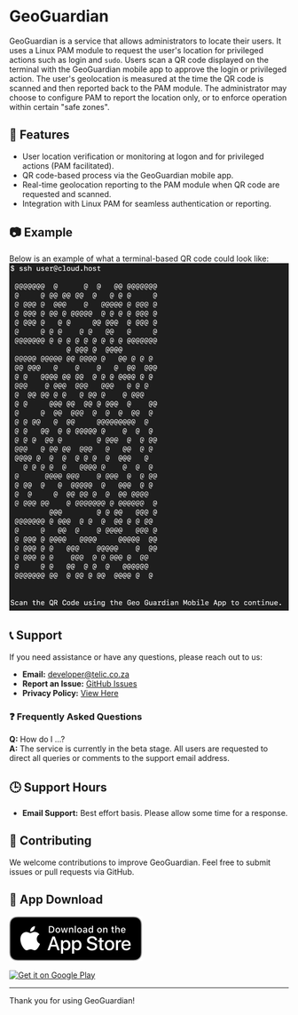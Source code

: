 # GeoGuardian

GeoGuardian is a service that allows administrators to locate their users. It uses a Linux PAM module to request the user's location for privileged actions such as login and `sudo`. 
Users scan a QR code displayed on the terminal with the GeoGuardian mobile app to approve the login or privileged action. 
The user's geolocation is measured at the time the QR code is scanned and then reported back to the PAM module. 
The administrator may choose to configure PAM to report the location only, or to enforce operation within certain "safe zones".

## 👥 Features

- User location verification or monitoring at logon and for privileged actions (PAM facilitated).
- QR code-based process via the GeoGuardian mobile app.
- Real-time geolocation reporting to the PAM module when QR code are requested and scanned.
- Integration with Linux PAM for seamless authentication or reporting.

## 📷 Example

Below is an example of what a terminal-based QR code could look like:
![Terminal QR Code](https://github.com/telic-labs/Geo-Guardian/blob/main/term.jpeg)


## 📞 Support

If you need assistance or have any questions, please reach out to us:

- **Email:** [developer@telic.co.za](mailto:developer@telic.co.za)
- **Report an Issue:** [GitHub Issues](https://github.com/telic-labs/Geo-Guardian/issues)
- **Privacy Policy:** [View Here](https://github.com/telic-labs/Geo-Guardian/blob/main/privacy-policy.txt)


### ❓ Frequently Asked Questions

**Q:** How do I ...?  
**A:** The service is currently in the beta stage. All users are requested to direct all queries or comments to the support email address.

## 🕒 Support Hours

- **Email Support:** Best effort basis. Please allow some time for a response.

## 👥 Contributing

We welcome contributions to improve GeoGuardian. Feel free to submit issues or pull requests via GitHub.

## 📲 App Download

[![Download on the App Store](https://raw.githubusercontent.com/telic-labs/Geo-Guardian/refs/heads/main/download-on-the-app-store.svg)](https://apps.apple.com/app/geoguardian/id6738304248)

[![Get it on Google Play](https://upload.wikimedia.org/wikipedia/commons/7/78/Google_Play_Store_badge_EN.svg)](https://play.google.com/store/apps/details?id=za.co.telic.geoguardian&hl=en)


---

Thank you for using GeoGuardian!
